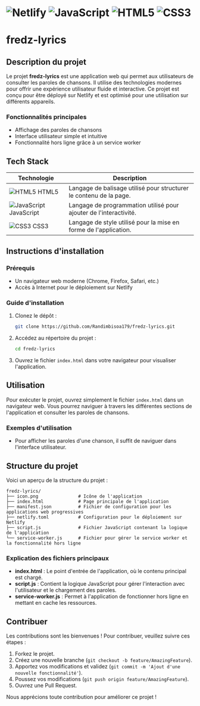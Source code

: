 # ![Netlify](https://img.shields.io/badge/Netlify-deploy-blue) ![JavaScript](https://img.shields.io/badge/JavaScript-ES6-yellow) ![HTML5](https://img.shields.io/badge/HTML5-orange) ![CSS3](https://img.shields.io/badge/CSS3-blueviolet)

# fredz-lyrics

## Description du projet
Le projet **fredz-lyrics** est une application web qui permet aux utilisateurs de consulter les paroles de chansons. Il utilise des technologies modernes pour offrir une expérience utilisateur fluide et interactive. Ce projet est conçu pour être déployé sur Netlify et est optimisé pour une utilisation sur différents appareils.

### Fonctionnalités principales
- Affichage des paroles de chansons
- Interface utilisateur simple et intuitive
- Fonctionnalité hors ligne grâce à un service worker

## Tech Stack
| Technologie       | Description                        |
|-------------------|------------------------------------|
| ![HTML5](https://img.shields.io/badge/HTML5-orange) HTML5 | Langage de balisage utilisé pour structurer le contenu de la page. |
| ![JavaScript](https://img.shields.io/badge/JavaScript-ES6-yellow) JavaScript | Langage de programmation utilisé pour ajouter de l'interactivité. |
| ![CSS3](https://img.shields.io/badge/CSS3-blueviolet) CSS3 | Langage de style utilisé pour la mise en forme de l'application. |

## Instructions d'installation

### Prérequis
- Un navigateur web moderne (Chrome, Firefox, Safari, etc.)
- Accès à Internet pour le déploiement sur Netlify

### Guide d'installation
1. Clonez le dépôt :
   ```bash
   git clone https://github.com/Randimbisoa179/fredz-lyrics.git
   ```
2. Accédez au répertoire du projet :
   ```bash
   cd fredz-lyrics
   ```
3. Ouvrez le fichier `index.html` dans votre navigateur pour visualiser l'application.

## Utilisation
Pour exécuter le projet, ouvrez simplement le fichier `index.html` dans un navigateur web. Vous pourrez naviguer à travers les différentes sections de l'application et consulter les paroles de chansons.

### Exemples d'utilisation
- Pour afficher les paroles d'une chanson, il suffit de naviguer dans l'interface utilisateur.

## Structure du projet
Voici un aperçu de la structure du projet :

```
fredz-lyrics/
├── icon.png               # Icône de l'application
├── index.html             # Page principale de l'application
├── manifest.json          # Fichier de configuration pour les applications web progressives
├── netlify.toml           # Configuration pour le déploiement sur Netlify
├── script.js              # Fichier JavaScript contenant la logique de l'application
└── service-worker.js      # Fichier pour gérer le service worker et la fonctionnalité hors ligne
```

### Explication des fichiers principaux
- **index.html** : Le point d'entrée de l'application, où le contenu principal est chargé.
- **script.js** : Contient la logique JavaScript pour gérer l'interaction avec l'utilisateur et le chargement des paroles.
- **service-worker.js** : Permet à l'application de fonctionner hors ligne en mettant en cache les ressources.

## Contribuer
Les contributions sont les bienvenues ! Pour contribuer, veuillez suivre ces étapes :
1. Forkez le projet.
2. Créez une nouvelle branche (`git checkout -b feature/AmazingFeature`).
3. Apportez vos modifications et validez (`git commit -m 'Ajout d'une nouvelle fonctionnalité'`).
4. Poussez vos modifications (`git push origin feature/AmazingFeature`).
5. Ouvrez une Pull Request.

Nous apprécions toute contribution pour améliorer ce projet !
